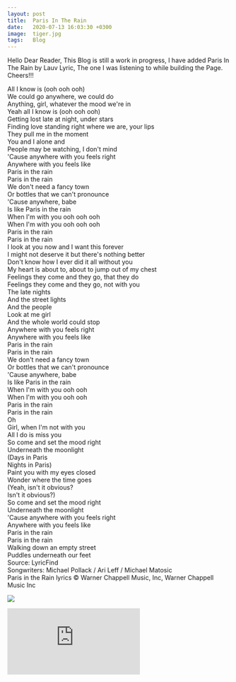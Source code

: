 ```yaml
---
layout: post
title:  Paris In The Rain
date:   2020-07-13 16:03:30 +0300
image:  tiger.jpg
tags:   Blog
---
```


Hello Dear Reader, This Blog is still a work in progress, I have added Paris In The Rain by Lauv Lyric, The one I was listening to while building the Page. Cheers!!!

All I know is (ooh ooh ooh)<br/>
We could go anywhere, we could do<br/>
Anything, girl, whatever the mood we're in<br/>
Yeah all I know is (ooh ooh ooh)<br/>
Getting lost late at night, under stars<br/>
Finding love standing right where we are, your lips<br/>
They pull me in the moment<br/>
You and I alone and<br/>
People may be watching, I don't mind<br/>
'Cause anywhere with you feels right<br/>
Anywhere with you feels like<br/>
Paris in the rain<br/>
Paris in the rain<br/>
We don't need a fancy town<br/>
Or bottles that we can't pronounce<br/>
'Cause anywhere, babe<br/>
Is like Paris in the rain<br/>
When I'm with you ooh ooh ooh<br/>
When I'm with you ooh ooh ooh<br/>
Paris in the rain<br/>
Paris in the rain<br/>
I look at you now and I want this forever<br/>
I might not deserve it but there's nothing better<br/>
Don't know how I ever did it all without you<br/>
My heart is about to, about to jump out of my chest<br/>
Feelings they come and they go, that they do<br/>
Feelings they come and they go, not with you<br/>
The late nights<br/>
And the street lights<br/>
And the people<br/>
Look at me girl<br/>
And the whole world could stop<br/>
Anywhere with you feels right<br/>
Anywhere with you feels like<br/>
Paris in the rain<br/>
Paris in the rain<br/>
We don't need a fancy town<br/>
Or bottles that we can't pronounce<br/>
'Cause anywhere, babe<br/>
Is like Paris in the rain<br/>
When I'm with you ooh ooh<br/>
When I'm with you ooh ooh<br/>
Paris in the rain<br/>
Paris in the rain<br/>
Oh<br/>
Girl, when I'm not with you<br/>
All I do is miss you<br/>
So come and set the mood right<br/>
Underneath the moonlight<br/>
(Days in Paris<br/>
Nights in Paris)<br/>
Paint you with my eyes closed<br/>
Wonder where the time goes<br/>
(Yeah, isn't it obvious?<br/>
Isn't it obvious?)<br/>
So come and set the mood right<br/>
Underneath the moonlight<br/>
'Cause anywhere with you feels right<br/>
Anywhere with you feels like<br/>
Paris in the rain<br/>
Paris in the rain<br/>
Walking down an empty street<br/>
Puddles underneath our feet<br/>
Source: LyricFind<br/>
Songwriters: Michael Pollack / Ari Leff / Michael Matosic<br/>
Paris in the Rain lyrics © Warner Chappell Music, Inc, Warner Chappell Music Inc<br/>

![]({{site.baseurl}}/img/lion.jpg)

<iframe src="https://www.youtube.com/watch?v=kOCkne-Bku4" frameborder="0"></iframe> 
